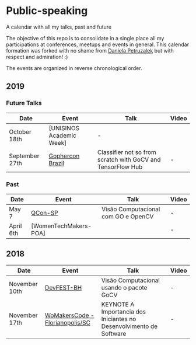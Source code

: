 # Public-speaking
A calendar with all my talks, past and future

The objective of this repo is to consolidate in a single place all my participations at conferences, meetups and events in general.
This calendar formation was forked with no shame from [Daniela Petruzalek](https://github.com/danicat) but with respect and admiration! :) 

The events are organized in reverse chronological order.

## 2019

### Future Talks

| Date      | Event          | Talk | Video |
|-----------|----------------|------|-------|
| October 18th  | [UNISINOS Academic Week] | - |
| September 27th | [Gophercon Brazil](http://2019.gopherconbr.org/en/) | Classifier not so from scratch with GoCV and TensorFlow Hub | - |


### Past

| Date     | Event          | Talk | Video |
|----------|----------------|------|-------|
| May 7   | [QCon-SP](https://qconsp.com/speakers/sp2019) | Visão Computacional com GO e OpenCV | - |
| April 6th | [WomenTechMakers-POA] |  | - |

 
## 2018


| Date     | Event          | Talk | Video |
|----------|----------------|------|-------|
| November 10th   | [DevFEST-BH](https://www.devfestbh.com/) | Visão Computacional usando o pacote GoCV | - |
| November 17th | [WoMakersCode - Florianopolis/SC](https://www.sympla.com.br/womakerscode-summit-florianopolis__366881) |KEYNOTE A Importancia dos Iniciantes no Desenvolvimento de Software  | - |







